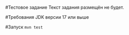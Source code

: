 #Тестовое задание
Текст задания размещён не будет.

#Требования
JDK версии 17 или выше

#Запуск
```mvn test```